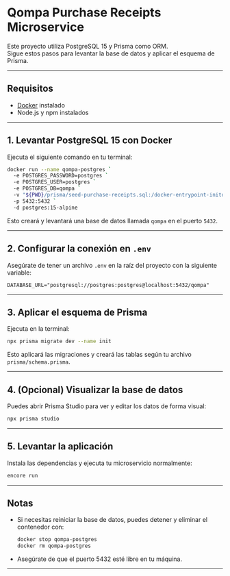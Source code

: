 # Qompa Purchase Receipts Microservice

Este proyecto utiliza PostgreSQL 15 y Prisma como ORM.  
Sigue estos pasos para levantar la base de datos y aplicar el esquema de Prisma.

---

## Requisitos

- [Docker](https://www.docker.com/get-started) instalado
- Node.js y npm instalados

---

## 1. Levantar PostgreSQL 15 con Docker

Ejecuta el siguiente comando en tu terminal:

```sh
docker run --name qompa-postgres `
  -e POSTGRES_PASSWORD=postgres `
  -e POSTGRES_USER=postgres `
  -e POSTGRES_DB=qompa `
  -v "${PWD}/prisma/seed-purchase-receipts.sql:/docker-entrypoint-initdb.d/seed.sql" `
  -p 5432:5432 `
  -d postgres:15-alpine
```

Esto creará y levantará una base de datos llamada `qompa` en el puerto `5432`.

---

## 2. Configurar la conexión en `.env`

Asegúrate de tener un archivo `.env` en la raíz del proyecto con la siguiente variable:

```
DATABASE_URL="postgresql://postgres:postgres@localhost:5432/qompa"
```

---

## 3. Aplicar el esquema de Prisma

Ejecuta en la terminal:

```sh
npx prisma migrate dev --name init
```

Esto aplicará las migraciones y creará las tablas según tu archivo `prisma/schema.prisma`.

---

## 4. (Opcional) Visualizar la base de datos

Puedes abrir Prisma Studio para ver y editar los datos de forma visual:

```sh
npx prisma studio
```

---

## 5. Levantar la aplicación

Instala las dependencias y ejecuta tu microservicio normalmente:

```sh
encore run
```

---

## Notas

- Si necesitas reiniciar la base de datos, puedes detener y eliminar el contenedor con:
  ```sh
  docker stop qompa-postgres
  docker rm qompa-postgres
  ```
- Asegúrate de que el puerto 5432 esté libre en tu máquina.

---